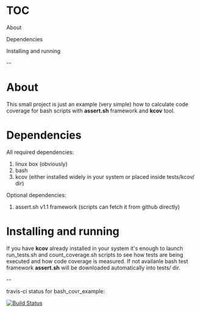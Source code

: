 TOC
===

About

Dependencies

Installing and running

--

About
=====

This small project is just an example (very simple) how to calculate code coverage for bash scripts with **assert.sh** framework and **kcov** tool.


Dependencies
============

All required dependencies:

1. linux box (obviously)
2. bash
3. kcov (either installed widely in your system or placed inside tests/kcov/ dir)

Optional dependencies:

1. assert.sh v1.1 framework (scripts can fetch it from github directly)


Installing and running
======================

If you have **kcov** already installed in your system it's enough to launch run_tests.sh and count_coverage.sh scripts to see how tests are being executed and how code coverage is measured. If not availanle bash test framework **assert.sh** will be downloaded automatically into tests/ dir.


--

travis-ci status for bash_covr_example:

[![Build Status](https://travis-ci.org/brand0m/bash_covr_example.png?branch=master)](https://travis-ci.org/brand0m/bash_covr_example)

